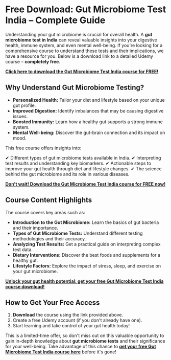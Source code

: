 # Free Download: Gut Microbiome Test India – Complete Guide

Understanding your gut microbiome is crucial for overall health. A **gut microbiome test in India** can reveal valuable insights into your digestive health, immune system, and even mental well-being. If you're looking for a comprehensive course to understand these tests and their implications, we have a resource for you. Below is a download link to a detailed Udemy course – **completely free**.

[**Click here to download the Gut Microbiome Test India course for FREE!**](https://udemywork.com/gut-microbiome-test-india)

## Why Understand Gut Microbiome Testing?

*   **Personalized Health:** Tailor your diet and lifestyle based on your unique gut profile.
*   **Improved Digestion:** Identify imbalances that may be causing digestive issues.
*   **Boosted Immunity:** Learn how a healthy gut supports a strong immune system.
*   **Mental Well-being:** Discover the gut-brain connection and its impact on mood.

This free course offers insights into:

✔ Different types of gut microbiome tests available in India.
✔ Interpreting test results and understanding key biomarkers.
✔ Actionable steps to improve your gut health through diet and lifestyle changes.
✔ The science behind the gut microbiome and its role in various diseases.

[**Don't wait! Download the Gut Microbiome Test India course for FREE now!**](https://udemywork.com/gut-microbiome-test-india)

## Course Content Highlights

The course covers key areas such as:

*   **Introduction to the Gut Microbiome:** Learn the basics of gut bacteria and their importance.
*   **Types of Gut Microbiome Tests:** Understand different testing methodologies and their accuracy.
*   **Analyzing Test Results:** Get a practical guide on interpreting complex test data.
*   **Dietary Interventions:** Discover the best foods and supplements for a healthy gut.
*   **Lifestyle Factors:** Explore the impact of stress, sleep, and exercise on your gut microbiome.

[**Unlock your gut health potential: get your free Gut Microbiome Test India course download!**](https://udemywork.com/gut-microbiome-test-india)

## How to Get Your Free Access

1.  **Download** the course using the link provided above.
2.  Create a free Udemy account (if you don't already have one).
3.  Start learning and take control of your gut health today!

This is a limited-time offer, so don't miss out on this valuable opportunity to gain in-depth knowledge about **gut microbiome tests** and their significance for your well-being. Take advantage of this chance to **[get your free Gut Microbiome Test India course here](https://udemywork.com/gut-microbiome-test-india)** before it's gone!
